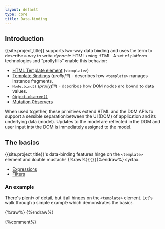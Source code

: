 ```yaml
---
layout: default
type: core
title: Data-binding
---
```


## Introduction

{{site.project_title}} supports two-way data binding and uses the term to describe a way to write _dynamic_ HTML _using_ HTML. A set of platform technologies and "prollyfills" enable this behavior:

* [HTML Template element](http://www.html5rocks.com/tutorials/webcomponents/template/) (`<template>`)
* [Template Bindings](/platform/template.html) (_prollyfill_) - describes how `<template>` manages instance fragments.
* [`Node.bind()`](/platform/node_bind.html) (_prollyfill_) - describes how DOM nodes are bound to data values.
* [`Object.observe()`](http://updates.html5rocks.com/2012/11/Respond-to-change-with-Object-observe)
* [Mutation Observers](https://developer.mozilla.org/en-US/docs/DOM/MutationObserver)

When used together, these primitives extend HTML and the DOM APIs to support a sensible
separation between the UI (DOM) of application and its underlying data (model). Updates to the model are reflected in the DOM and user input into the DOM is immediately assigned to the model.

## The basics

{{site.project_title}}'s data-binding features hinge on the `<template>` element and double mustache {%raw%}`{{}}`{%endraw%} syntax.

- [Expressions](/docs/polymer/expressions.html)
- [Filters](/docs/polymer/filters.html)

### An example

There's plenty of detail, but it all hinges on the `<template>` element. Let's walk through a simple example which demonstrates the basics.

{%raw%}
    <polymer-element name="greeting-tag">
      <template>
        <ul>
          <template id="greeting" repeat="{{s in salutations}}">
            <li>{{s.what}}: <input type="text" value="{{s.who}}"></li>
          </template>
        </ul>
      </template>
      <script>
        Polymer('greeting-tag', {
          ready: function() {
            this.salutations = [
              {what: 'Hello', who: 'World'},
              {what: 'GoodBye', who: 'DOM APIs'},
              {what: 'Hello', who: 'Declarative'},
              {what: 'GoodBye', who: 'Imperative'}
            ];
          }
        });
      </script>
    </polymer-element>
{%endraw%}

{%comment%}
    <script src="platform.min.js"></script>
    <ul>
      <template id="greeting" repeat="{{ salutations }}">
        <li>{{ what }}: <input type="text" value="{{ who }}"></li>
      </template>
    </ul>
    <script>
    var t = document.getElementById('greeting');
    var model = {
      salutations: [
        { what: 'Hello', who: 'World' },
        { what: 'GoodBye', who: 'DOM APIs' },
        { what: 'Hello', who: 'Declarative' },
        { what: 'GoodBye', who: 'Imperative' }
      ]
    };
    t.model = model;

    // Needed to detect model changes if Object.observe() is not available.
    Platform.performMicrotaskCheckpoint();
    </script>
    </body>
{%endcomment%}

This example should look mostly familiar to anyone who knows HTML, but there are a couple novel things going on:

#### The `<template>` element

The [HTML Template element](http://www.html5rocks.com/tutorials/webcomponents/template/) allows you to declare chunks of inert HTML that may be cloned, activated, and used at some laster point.

If you loaded the above example without `<script src="platform.min.js"></script>`, that's about all `<template>` would do.

However, [Template Binding](/platform/template.html) teaches `<template>` some new tricks:

* Instruct DOM nodes to derive their value from JavaScript data by binding them to the data provided.
* Maintain a fragment of DOM (or "instance fragment") for each item in an array.
* Conditionally stamp out one or more instance fragments, based on whether  some data value is true or not.
* ...And lots more.

But back to the example. Our template...

{%raw%}
    <template id="greeting" repeat="{{ salutations }}">
      <li>{{ what }}: <input type="text" value="{{ who }}"></li>
    </template>
{%endraw%}

...defines what each instance will look like when stamped out. In this case, it contains a `<li>` with a text node and an `<input>` as its children. The mustaches {%raw%}`{{}}`{%endraw%} mean _"bind data here"_. The {%raw%}`repeat="{{ salutations }}"`{%endraw%} tells the template to ensure there is one instance fragment for each element in the salutations array.

In `<script>`, we create a model:

    var model = {
      salutations: [
        { what: 'Hello', who: 'World' },
        { what: 'GoodBye', who: 'DOM APIs' },
        { what: 'Hello', who: 'Declarative' },
        { what: 'GoodBye', who: 'Imperative' }
      ]
    };

Notice that this is just JavaScript data: _there's no need to import your data into special observable objects_. The template is set in motion by binding the model data to it:

    t.model = model;

Now the template is off to the races. Here's the result:

![ScreenShot](https://raw.github.com/Polymer/TemplateBinding/master/docs/images/README/output.png)

and here's what the DOM looks like:

![ScreenShot](https://raw.github.com/Polymer/TemplateBinding/master/docs/images/README/DOM.png)

You can see that the template stamped out four instances immediately following its position in the document. All nodes within an instance have a property called `templateInstance` which points to an instance descriptor. The descriptor indicates the extent (first and last nodes) of the instance, as well as the `model` data for which the instance was produced:

![ScreenShot](https://raw.github.com/Polymer/TemplateBinding/master/docs/images/README/templateInstance.png)

Now, remember we said data-binding teaches the DOM to derive its values from JavaScript data? If we change a value in our model, the DOM observes the change and updates accordingly:

![ScreenShot](https://raw.github.com/Polymer/TemplateBinding/master/docs/images/README/updateData.png)

However, the DOM doesn't just observe data in the model, if DOM elements which collect user input are bound, they _push_ the collected value into the model:

![ScreenShot](https://raw.github.com/Polymer/TemplateBinding/master/docs/images/README/input.png)

Lastly, let's look at what happens when we alter the contents of the `model.salutations` array:

![ScreenShot](https://raw.github.com/Polymer/TemplateBinding/master/docs/images/README/arrayUpdate.png)

The `<template>` is `repeat`ing which means that it ensures there is one instance for each item in the array. We removed two elements from the middle of salutations and inserted one in their place. The `<template>` responded by removing the two corresponding instances and creating a new one in the right location.

Getting the idea? Data-binding allows you author your HTML _using_ HTML which contains information about _where data goes_ and directives which _control the document's structure_ -- all depending on the data you provide it.

### Where to go from here?

If you are new to data-binding, the best to place to go is to the look at the [How-To examples](https://github.com/Polymer/TemplateBinding/tree/master/examples/how_to). These are little examples which succinctly demonstrate how to use data-binding to accomplish things that frequently are required for real web apps:

_Binding to DOM values:_

* [Binding to text values](https://github.com/Polymer/TemplateBinding/tree/master/examples/how_to/bind_to_text.html): How to insert values into the DOM that render as text.
* [Binding to attributes](https://github.com/Polymer/TemplateBinding/tree/master/examples/how_to/bind_to_attributes.html): How to insert values into element attributes
* [Conditional attributes](https://github.com/Polymer/TemplateBinding/tree/master/examples/how_to/conditional_attributes.html): How to bind to attributes such that the attribute is only present if the binding value is "truthy".
* [Binding to input elements](https://github.com/Polymer/TemplateBinding/tree/master/examples/how_to/bind_to_input_elements.html): How to bind bi-directionally with input elements.
* [Custom bindings](https://github.com/Polymer/TemplateBinding/tree/master/examples/how_to/custom_syntax.html): How to implement a custom element which has a specialized interpretation of a binding.

_Using `<template>` to produce DOM structures:_

* [Conditionals](https://github.com/Polymer/TemplateBinding/tree/master/examples/how_to/conditional_template.html): How to control whether instance fragments are produced based on the value of a binding.
* [Nested templates](https://github.com/Polymer/TemplateBinding/tree/master/examples/how_to/nested_templates.html): How to accomplish nested template production.
* [Re-using templates](https://github.com/Polymer/TemplateBinding/tree/master/examples/how_to/template_ref.html): How to define a template once and use it in more than one location.
* [Recursive templates](https://github.com/Polymer/TemplateBinding/tree/master/examples/how_to/recursive_templates.html): How to produce tree-structure DOM whose depth is dependent on the data to which it is bound.

#### Advanced Topics

<p class="alert">
  <b>IMPORTANT</b>: The advanced topics documentation have yet to be created.
</p>

* DOM Stability: {{site.project_title}} makes every effort to maintain the state of DOM nodes (event listeners, expandos, etc...). Understand why this is important and how it works.
* Imperative DOM mutation: You should rarely need to directly manipulate the DOM, but if you do, it's allowed. Learn the simple rules of how {{site.project_title}} will react if you manipulate the DOM it is managing.
* Asynchronous processing model: {{site.project_title}} responds asynchronously to changes in data and DOM. Learn why this is good and what it means for your application.
* Chained observation
